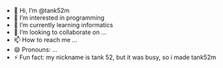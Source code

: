- 👋 Hi, I’m @tank52m
- 👀 I’m interested in programming 
- 🌱 I’m currently learning informatics
- 💞️ I’m looking to collaborate on ...
- 📫 How to reach me ...
- 😄 Pronouns: ...
- ⚡ Fun fact:  my nickname is tank 52, but it was busy, so i made tank52m

<!---
tank52m/tank52m is a ✨ special ✨ repository because its `README.md` (this file) appears on your GitHub profile.
You can click the Preview link to take a look at your changes.
--->
